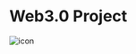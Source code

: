 # Web3.0 Project

<img src="https://res.cloudinary.com/chuksmbanaso/image/upload/v1704200536/Screenshot_2024-01-02_at_14.00.35_ros4z6.png" title="icon" alt="icon">
